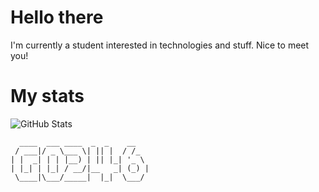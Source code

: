 # Hello there
I'm currently a student interested in technologies and stuff. Nice to meet you!

# My stats
![GitHub Stats](https://github-readme-stats.vercel.app/api?username=G0246&show_icons=true&theme=tokyonight)

```
  ____  ___ ____  _  _    __   
 / ___|/ _ \___ \| || |  / /_  
| |  _| | | |__) | || |_| '_ \ 
| |_| | |_| / __/|__   _| (_) |
 \____|\___/_____|  |_|  \___/ 

```
